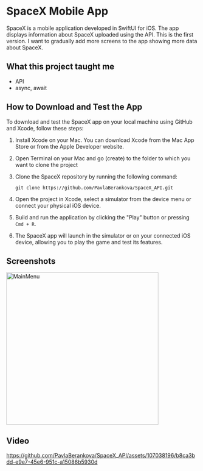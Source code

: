 # SpaceX Mobile App

SpaceX is a mobile application developed in SwiftUI for iOS. The app displays information about SpaceX uploaded using the API. This is the first version. I want to gradually add more screens to the app showing more data about SpaceX.

## What this project taught me

 - API
 - async, await


## How to Download and Test the App

To download and test the SpaceX app on your local machine using GitHub and Xcode, follow these steps:

1. Install Xcode on your Mac. You can download Xcode from the Mac App Store or from the Apple Developer website.

2. Open Terminal on your Mac and go (create) to the folder to which you want to clone the project

3. Clone the SpaceX repository by running the following command:
   ```
   git clone https://github.com/PavlaBerankova/SpaceX_API.git
   ```

4. Open the project in Xcode, select a simulator from the device menu or connect your physical iOS device.

5. Build and run the application by clicking the "Play" button or pressing `Cmd + R`.

6. The SpaceX app will launch in the simulator or on your connected iOS device, allowing you to play the game and test its features.



## Screenshots

<div style="display: flex;">
  <img src="https://github.com/PavlaBerankova/SpaceX_API/assets/107038196/e86b6bd3-29aa-46e8-8af0-991b5abfbf33" alt="MainMenu" width="400" />
</div>



## Video

https://github.com/PavlaBerankova/SpaceX_API/assets/107038196/b8ca3bdd-e9e7-45e6-951c-a15086b5930d





